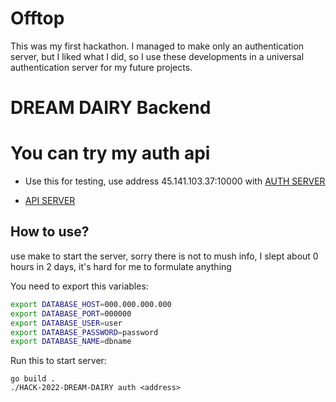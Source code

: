 <h1>Offtop</h1>

This was my first hackathon. I managed to make only an authentication server, but I liked what I did, so I use these developments in a universal authentication server for my future projects.

<h1>DREAM DAIRY Backend</h1>

<h1>You can try my auth api</h1>

- Use this for testing, use address 45.141.103.37:10000 with [AUTH SERVER](https://github.com/p2034/HACK-2022-DREAM-DAIRY/blob/main/cmd/auth/AUTH.md)
  
- [API SERVER](https://github.com/p2034/HACK-2022-DREAM-DAIRY/blob/main/cmd/api/API.md)

<h2>How to use?</h2>

use make to start the server, sorry there is not to mush info, I slept about 0 hours in 2 days, it's hard for me to formulate anything

<p>You need to export this variables:</p>

```bash
export DATABASE_HOST=000.000.000.000
export DATABASE_PORT=000000
export DATABASE_USER=user
export DATABASE_PASSWORD=password
export DATABASE_NAME=dbname
```
<p>Run this to start server:</p>

```
go build .
./HACK-2022-DREAM-DAIRY auth <address>
```
